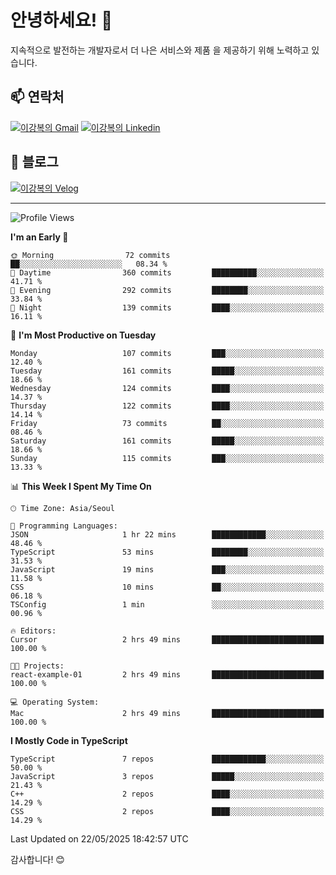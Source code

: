 # 안녕하세요! 👋

지속적으로 발전하는 개발자로서 더 나은 서비스와 제품
을 제공하기 위해 노력하고 있습니다.

## 📫 연락처
[![이강복의 Gmail](https://img.shields.io/badge/Gmail-D14836?style=for-the-badge&logo=gmail&logoColor=white)](mailto:pmmm114@gmail.com)
[![이강복의 Linkedin](https://img.shields.io/badge/LinkedIn-0077B5?style=for-the-badge&logo=linkedin&logoColor=white)](https://www.linkedin.com/in/lkb0297)

## 📝 블로그
[![이강복의 Velog](https://img.shields.io/badge/Velog-ffffff?style=for-the-badge&logo=velog)](https://velog.io/@pmmm114/posts)

---
<!--START_SECTION:waka-->
![Profile Views](http://img.shields.io/badge/Profile%20Views-1-blue)

**I'm an Early 🐤** 

```text
🌞 Morning                72 commits          ██░░░░░░░░░░░░░░░░░░░░░░░   08.34 % 
🌆 Daytime                360 commits         ██████████░░░░░░░░░░░░░░░   41.71 % 
🌃 Evening                292 commits         ████████░░░░░░░░░░░░░░░░░   33.84 % 
🌙 Night                  139 commits         ████░░░░░░░░░░░░░░░░░░░░░   16.11 % 
```
📅 **I'm Most Productive on Tuesday** 

```text
Monday                   107 commits         ███░░░░░░░░░░░░░░░░░░░░░░   12.40 % 
Tuesday                  161 commits         █████░░░░░░░░░░░░░░░░░░░░   18.66 % 
Wednesday                124 commits         ████░░░░░░░░░░░░░░░░░░░░░   14.37 % 
Thursday                 122 commits         ████░░░░░░░░░░░░░░░░░░░░░   14.14 % 
Friday                   73 commits          ██░░░░░░░░░░░░░░░░░░░░░░░   08.46 % 
Saturday                 161 commits         █████░░░░░░░░░░░░░░░░░░░░   18.66 % 
Sunday                   115 commits         ███░░░░░░░░░░░░░░░░░░░░░░   13.33 % 
```


📊 **This Week I Spent My Time On** 

```text
🕑︎ Time Zone: Asia/Seoul

💬 Programming Languages: 
JSON                     1 hr 22 mins        ████████████░░░░░░░░░░░░░   48.46 % 
TypeScript               53 mins             ████████░░░░░░░░░░░░░░░░░   31.53 % 
JavaScript               19 mins             ███░░░░░░░░░░░░░░░░░░░░░░   11.58 % 
CSS                      10 mins             ██░░░░░░░░░░░░░░░░░░░░░░░   06.18 % 
TSConfig                 1 min               ░░░░░░░░░░░░░░░░░░░░░░░░░   00.96 % 

🔥 Editors: 
Cursor                   2 hrs 49 mins       █████████████████████████   100.00 % 

🐱‍💻 Projects: 
react-example-01         2 hrs 49 mins       █████████████████████████   100.00 % 

💻 Operating System: 
Mac                      2 hrs 49 mins       █████████████████████████   100.00 % 
```

**I Mostly Code in TypeScript** 

```text
TypeScript               7 repos             ████████████░░░░░░░░░░░░░   50.00 % 
JavaScript               3 repos             █████░░░░░░░░░░░░░░░░░░░░   21.43 % 
C++                      2 repos             ████░░░░░░░░░░░░░░░░░░░░░   14.29 % 
CSS                      2 repos             ████░░░░░░░░░░░░░░░░░░░░░   14.29 % 
```




 Last Updated on 22/05/2025 18:42:57 UTC
<!--END_SECTION:waka-->

감사합니다! 😊
